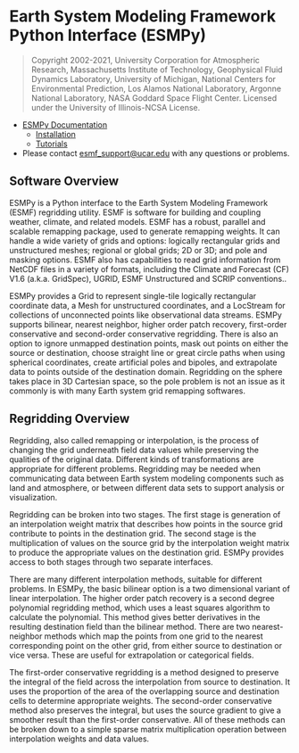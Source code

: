# Earth System Modeling Framework Python Interface (ESMPy)

> Copyright 2002-2021, University Corporation for Atmospheric Research, Massachusetts Institute of Technology, Geophysical Fluid Dynamics Laboratory, University of Michigan, National Centers for Environmental Prediction, Los Alamos National Laboratory, Argonne National Laboratory, NASA Goddard Space Flight Center. Licensed under the University of Illinois-NCSA License.

 * [ESMPy Documentation](http://earthsystemmodeling.org/esmpy_doc/release/ESMF_http://earthsystemmodeling.org/docs/release/ESMF_8_1_0/html/)
   * [Installation](http://earthsystemmodeling.org/esmpy_doc/release/ESMF_http://earthsystemmodeling.org/docs/release/ESMF_8_1_0/html/install.html)
   * [Tutorials](http://www.earthsystemmodeling.org/esmf_releases/public/ESMF_http://earthsystemmodeling.org/docs/release/ESMF_8_1_0/esmpy_doc/html/examples.html)
 * Please contact <esmf_support@ucar.edu> with any questions or problems.

## Software Overview

ESMPy is a Python interface to the Earth System Modeling Framework (ESMF) regridding utility. ESMF is software for building and coupling weather, climate, and related models. ESMF has a robust, parallel and scalable remapping package, used to generate remapping weights. It can handle a wide variety of grids and options: logically rectangular grids and unstructured meshes; regional or global grids; 2D or 3D; and pole and masking options. ESMF also has capabilities to read grid information from NetCDF files in a variety of formats, including the Climate and Forecast (CF) V1.6 (a.k.a. GridSpec), UGRID, ESMF Unstructured and SCRIP conventions..

ESMPy provides a Grid to represent single-tile logically rectangular coordinate data, a Mesh for unstructured coordinates, and a LocStream for collections of unconnected points like observational data streams. ESMPy supports bilinear, nearest neighbor, higher order patch recovery, first-order conservative and second-order conservative regridding. There is also an option to ignore unmapped destination points, mask out points on either the source or destination, choose straight line or great circle paths when using spherical coordinates, create artificial poles and bipoles, and extrapolate data to points outside of the destination domain. Regridding on the sphere takes place in 3D Cartesian space, so the pole problem is not an issue as it commonly is with many Earth system grid remapping softwares.

## Regridding Overview

Regridding, also called remapping or interpolation, is the process of changing the grid underneath field data values while preserving the qualities of the original data. Different kinds of transformations are appropriate for different problems. Regridding may be needed when communicating data between Earth system modeling components such as land and atmosphere, or between different data sets to support analysis or visualization.

Regridding can be broken into two stages. The first stage is generation of an interpolation weight matrix that describes how points in the source grid contribute to points in the destination grid. The second stage is the multiplication of values on the source grid by the interpolation weight matrix to produce the appropriate values on the destination grid. ESMPy provides access to both stages through two separate interfaces.

There are many different interpolation methods, suitable for different problems. In ESMPy, the basic bilinear option is a two dimensional variant of linear interpolation. The higher order patch recovery is a second degree polynomial regridding method, which uses a least squares algorithm to calculate the polynomial. This method gives better derivatives in the resulting destination field than the bilinear method. There are two nearest-neighbor methods which map the points from one grid to the nearest corresponding point on the other grid, from either source to destination or vice versa. These are useful for extrapolation or categorical fields. 

The first-order conservative regridding is a method designed to preserve the integral of the field across the interpolation from source to destination. It uses the proportion of the area of the overlapping source and destination cells to determine appropriate weights. The second-order conservative method also preserves the integral, but uses the source gradient to give a smoother result than the first-order conservative. All of these methods can be broken down to a simple sparse matrix multiplication operation between interpolation weights and data values.
